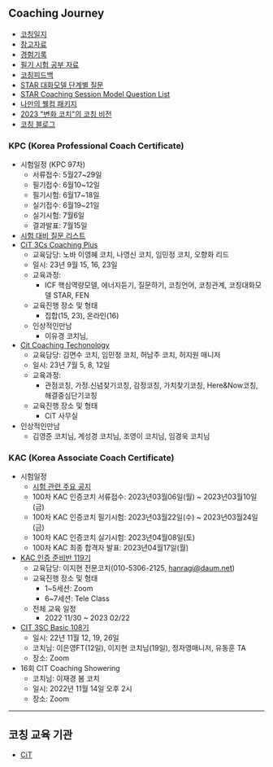 ## Coaching Journey
* [코칭일지](https://docs.google.com/spreadsheets/d/1GNGLjz6dMy2fIAj7vyseQAsomXZ94kgx/edit?rtpof=true&sd=true)
* [참고자료](https://github.com/seock04/Uncertainty-Handler/blob/master/Coaching/references.md)  
* [경험기록](https://github.com/seock04/Uncertainty-Handler/blob/master/Coaching/Client.md)
* [필기 시험 공부 자료](https://github.com/seock04/Uncertainty-Handler/blob/master/Coaching/KAC%20Written%20Test%20Study.md)    
* [코칭피드백](https://github.com/seock04/Uncertainty-Handler/blob/master/Coaching/Feedback%20about%20my%20coaching.md)
* [STAR 대화모델 단계별 질문](https://github.com/seock04/Uncertainty-Handler/blob/master/Coaching/STAR%20model.md)
* [STAR Coaching Session Model Question List](https://github.com/seock04/Uncertainty-Handler/blob/master/Coaching/STAR%20model(Eng%20version).md)
* [나만의 웰컴 패키지](https://github.com/seock04/Uncertainty-Handler/blob/master/Coaching/Welcome%20to%20Coaching%20World.md)
* [2023 "변화 코치"의 코칭 비전](https://github.com/seock04/Uncertainty-Handler/blob/master/Coaching/2023%20Coaching%20Vision.md)
* [코칭 블로그](https://github.com/seock04/Uncertainty-Handler/blob/master/Coaching/Blog.md)

### KPC (Korea Professional Coach Certificate)
* 시험일정 (KPC 97차)
  * 서류접수: 5월27~29일
  * 필기접수: 6월10~12일
  * 필기시험: 6월17~18일
  * 실기접수: 6월19~21일
  * 실기시험: 7월6일
  * 결과발표: 7월15일
* [시험 대비 질문 리스트](https://github.com/seock04/Uncertainty-Handler/blob/master/Coaching/KPC-STAR%2B.md)
* [CiT 3Cs Coaching Plus](https://github.com/seock04/Uncertainty-Handler/blob/master/Coaching/Coaching%2B.md)
  * 교육담당: 노바 이영혜 코치, 나영신 코치, 임민정 코치, 오향화 리드
  * 일시: 23년 9월 15, 16, 23일
  * 교육과정:
    * ICF 핵심역량모델, 에너지듣기, 질문하기, 코칭언어, 코칭관계, 코칭대화모델 STAR, FEN
  * 교육진행 장소 및 형태
    * 집합(15, 23), 온라인(16)
  * 인상적인만남
    * 이유경 코치님,       
* [Cit Coaching Techonology](https://github.com/seock04/Uncertainty-Handler/blob/master/Coaching/CT.md)
  * 교육담당: 김면수 코치, 임민정 코치, 허남주 코치, 허지원 매니저
  * 일시: 23년 7월 5, 8, 12일
  * 교육과정:
    * 관점코칭, 가정.신념찾기코칭, 감정코칭, 가치찾기코칭, Here&Now코칭, 해결중심단기코칭
  * 교육진행 장소 및 형태
    * CiT 사무실   
 * 인상적인만남
   * 김영준 코치님, 계성경 코치님, 조영이 코치님, 임경욱 코치님

### KAC (Korea Associate Coach Certificate)
* 시험일정
    * [시험 관련 주요 공지](https://github.com/seock04/Uncertainty-Handler/blob/master/Coaching/KAC100%EC%B0%A8%20%EC%8B%9C%ED%97%98%20%EA%B0%9C%EC%A0%95%20%EC%95%88%EB%82%B4.md)
    * 100차 KAC 인증코치 서류접수: 2023년03월06일(월) ~ 2023년03월10일(금)
    * 100차 KAC 인증코치 필기시험: 2023년03월22일(수) ~ 2023년03월24일(금)
    * 100차 KAC 인증코치 실기시험: 2023년04월08일(토)
    * 100차 KAC 최종 합격자 발표: 2023년04월17일(월) 
* [KAC 인증 준비반 119기](https://github.com/seock04/Uncertainty-Handler/blob/master/Coaching/KAC%EC%9D%B8%EC%A6%9D%EC%A4%80%EB%B9%84%EB%B0%98.md)
    * 교육담당: 이지현 전문코치(010-5306-2125, hanragi@daum.net)
    * 교육진행 장소 및 형태
      * 1~5세션: Zoom 
      * 6~7세션: Tele Class
    * 전체 교육 일정
      * 2022 11/30 ~ 2023 02/22   
* [CIT 3SC Basic 108기](https://github.com/seock04/Uncertainty-Handler/blob/master/Coaching/3Cs%20Basic.md)
    * 일시: 22년 11월 12, 19, 26일
    * 코치님: 이은영FT(12일), 이지현 코치님(19일), 정자영매니저, 유동훈 TA 
    * 장소: Zoom    
* 16회 CIT Coaching Showering
    * 코치님: 이재경 봄 코치
    * 일시: 2022년 11월 14일 오후 2시
    * 장소: Zoom


----

## 코칭 교육 기관
* [CiT](https://www.citkorea.co.kr/)
